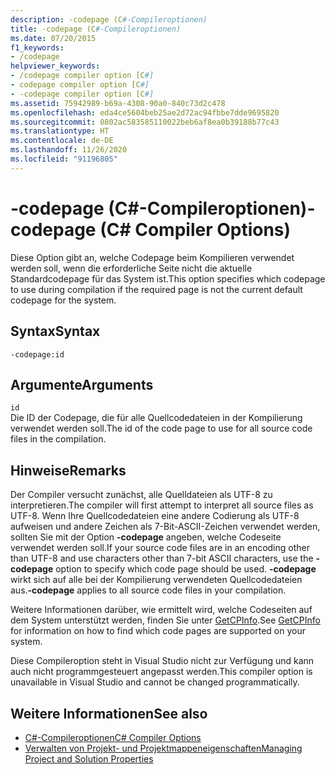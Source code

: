 ```yaml
---
description: -codepage (C#-Compileroptionen)
title: -codepage (C#-Compileroptionen)
ms.date: 07/20/2015
f1_keywords:
- /codepage
helpviewer_keywords:
- /codepage compiler option [C#]
- codepage compiler option [C#]
- -codepage compiler option [C#]
ms.assetid: 75942989-b69a-4308-90a0-840c73d2c478
ms.openlocfilehash: eda4ce5604beb25ae2d72ac94fbbe7dde9695820
ms.sourcegitcommit: 0802ac583585110022beb6af8ea0b39188b77c43
ms.translationtype: HT
ms.contentlocale: de-DE
ms.lasthandoff: 11/26/2020
ms.locfileid: "91196805"
---
```

# <a name="-codepage-c-compiler-options"></a><span data-ttu-id="e20df-103">-codepage (C#-Compileroptionen)</span><span class="sxs-lookup"><span data-stu-id="e20df-103">-codepage (C# Compiler Options)</span></span>

<span data-ttu-id="e20df-104">Diese Option gibt an, welche Codepage beim Kompilieren verwendet werden soll, wenn die erforderliche Seite nicht die aktuelle Standardcodepage für das System ist.</span><span class="sxs-lookup"><span data-stu-id="e20df-104">This option specifies which codepage to use during compilation if the required page is not the current default codepage for the system.</span></span>  
  
## <a name="syntax"></a><span data-ttu-id="e20df-105">Syntax</span><span class="sxs-lookup"><span data-stu-id="e20df-105">Syntax</span></span>  
  
```console  
-codepage:id  
```  
  
## <a name="arguments"></a><span data-ttu-id="e20df-106">Argumente</span><span class="sxs-lookup"><span data-stu-id="e20df-106">Arguments</span></span>  

 `id`  
 <span data-ttu-id="e20df-107">Die ID der Codepage, die für alle Quellcodedateien in der Kompilierung verwendet werden soll.</span><span class="sxs-lookup"><span data-stu-id="e20df-107">The id of the code page to use for all source code files in the compilation.</span></span>  
  
## <a name="remarks"></a><span data-ttu-id="e20df-108">Hinweise</span><span class="sxs-lookup"><span data-stu-id="e20df-108">Remarks</span></span>  

 <span data-ttu-id="e20df-109">Der Compiler versucht zunächst, alle Quelldateien als UTF-8 zu interpretieren.</span><span class="sxs-lookup"><span data-stu-id="e20df-109">The compiler will first attempt to interpret all source files as UTF-8.</span></span> <span data-ttu-id="e20df-110">Wenn Ihre Quellcodedateien eine andere Codierung als UTF-8 aufweisen und andere Zeichen als 7-Bit-ASCII-Zeichen verwendet werden, sollten Sie mit der Option **-codepage** angeben, welche Codeseite verwendet werden soll.</span><span class="sxs-lookup"><span data-stu-id="e20df-110">If your source code files are in an encoding other than UTF-8 and use characters other than 7-bit ASCII characters, use the **-codepage** option to specify which code page should be used.</span></span> <span data-ttu-id="e20df-111">**-codepage** wirkt sich auf alle bei der Kompilierung verwendeten Quellcodedateien aus.</span><span class="sxs-lookup"><span data-stu-id="e20df-111">**-codepage** applies to all source code files in your compilation.</span></span>  

 <span data-ttu-id="e20df-112">Weitere Informationen darüber, wie ermittelt wird, welche Codeseiten auf dem System unterstützt werden, finden Sie unter [GetCPInfo](/windows/desktop/api/winnls/nf-winnls-getcpinfo).</span><span class="sxs-lookup"><span data-stu-id="e20df-112">See [GetCPInfo](/windows/desktop/api/winnls/nf-winnls-getcpinfo) for information on how to find which code pages are supported on your system.</span></span>  
  
 <span data-ttu-id="e20df-113">Diese Compileroption steht in Visual Studio nicht zur Verfügung und kann auch nicht programmgesteuert angepasst werden.</span><span class="sxs-lookup"><span data-stu-id="e20df-113">This compiler option is unavailable in Visual Studio and cannot be changed programmatically.</span></span>  
  
## <a name="see-also"></a><span data-ttu-id="e20df-114">Weitere Informationen</span><span class="sxs-lookup"><span data-stu-id="e20df-114">See also</span></span>

- [<span data-ttu-id="e20df-115">C#-Compileroptionen</span><span class="sxs-lookup"><span data-stu-id="e20df-115">C# Compiler Options</span></span>](./index.md)
- [<span data-ttu-id="e20df-116">Verwalten von Projekt- und Projektmappeneigenschaften</span><span class="sxs-lookup"><span data-stu-id="e20df-116">Managing Project and Solution Properties</span></span>](/visualstudio/ide/managing-project-and-solution-properties)

